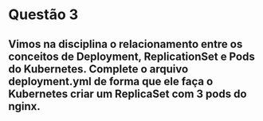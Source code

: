 # Questão 3
## Vimos na disciplina o relacionamento entre os conceitos de Deployment, ReplicationSet e Pods do Kubernetes. Complete o arquivo deployment.yml de forma que ele faça o Kubernetes criar um ReplicaSet com 3 pods do nginx.
